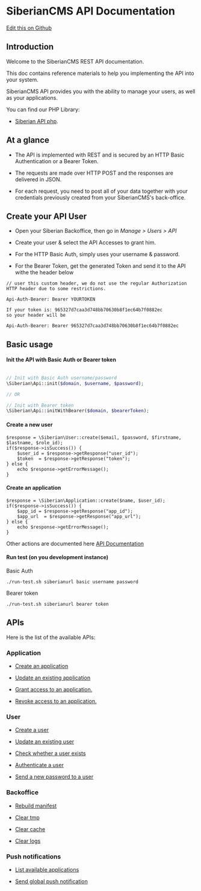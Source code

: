 # SiberianCMS API Documentation

[Edit this on Github](https://github.com/Xtraball/SiberianCMS-Doc/edit/master/docs/api.md)

## Introduction

Welcome to the SiberianCMS REST API documentation.

This doc contains reference materials to help you implementing the API into your system.

SiberianCMS API provides you with the ability to manage your users, as well as your applications.

You can find our PHP Library:
    
* [Siberian API php](https://github.com/Xtraball/siberiancms-api-php).

## At a glance

* The API is implemented with REST and is secured by an HTTP Basic Authentication or a Bearer Token.

* The requests are made over HTTP POST and the responses are delivered in JSON.

* For each request, you need to post all of your data together with your credentials previously created from your SiberianCMS's back-office.

## Create your API User

* Open your Siberian Backoffice, then go in *Manage > Users > API* 

* Create your user & select the API Accesses to grant him.

* For the HTTP Basic Auth, simply uses your username & password.

* For the Bearer Token, get the generated Token and send it to the API withe the header below

```raw
// user this custom header, we do not use the regular Authorization HTTP header due to some restrictions.

Api-Auth-Bearer: Bearer YOURTOKEN

If your token is: 965327d7caa3d748bb70630b8f1ec64b7f0882ec
so your header will be

Api-Auth-Bearer: Bearer 965327d7caa3d748bb70630b8f1ec64b7f0882ec

```

## Basic usage

#### Init the API with Basic Auth or Bearer token

```php

// Init with Basic Auth username/password
\Siberian\Api::init($domain, $username, $password);

// OR

// Init with Bearer token
\Siberian\Api::initWithBearer($domain, $bearerToken);
```

#### Create a new user

```
$response = \Siberian\User::create($email, $password, $firstname, $lastname, $role_id);
if($response->isSuccess()) {
    $user_id = $response->getResponse("user_id");
    $token  = $response->getResponse("token");
} else {
    echo $response->getErrorMessage();
}
```

#### Create an application

```
$response = \Siberian\Application::create($name, $user_id);
if($response->isSuccess()) {
    $app_id = $response->getResponse("app_id");
    $app_url  = $response->getResponse("app_url");
} else {
    echo $response->getErrorMessage();
}
```

Other actions are documented here [API Documentation](http://developer.siberiancms.com/api/)


#### Run test (on you development instance)

Basic Auth

```
./run-test.sh siberianurl basic username password
```

Bearer token

```
./run-test.sh siberianurl bearer token
```

## APIs

Here is the list of the available APIs:

### Application

* [Create an application](api/application#create)

* [Update an existing application](api/application#update)

* [Grant access to an application.](api/application#grant-user)

* [Revoke access to an application.](api/application#revoke-user)

### User

* [Create a user](api/user#create)

* [Update an existing user](api/user#update)

* [Check whether a user exists](api/user#exists)

* [Authenticate a user](api/user#authentication)

* [Send a new password to a user](api/user#forgot-password)

### Backoffice

* [Rebuild manifest](api/backoffice#manifest)

* [Clear tmp](api/backoffice#clear-tmp)

* [Clear cache](api/backoffice#clear-cache)

* [Clear logs](api/backoffice#clear-logs)

### Push notifications

* [List available applications](api/push#list)

* [Send global push notification](api/push#send)
